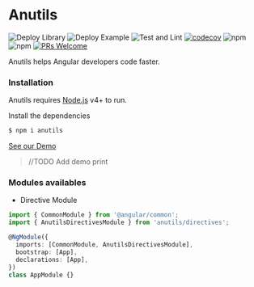 # Anutils

![Deploy Library](https://github.com/robertobdev/anutils/workflows/Deploy%20Library/badge.svg)
![Deploy Example](https://github.com/robertobdev/anutils/workflows/Deploy%20Example%20App/badge.svg)
![Test and Lint](https://github.com/robertobdev/anutils/workflows/Test%20and%20Lint/badge.svg)
[![codecov](https://codecov.io/gh/robertobdev/anutils/branch/main/graph/badge.svg?token=HJ95O258W5)](https://codecov.io/gh/robertobdev/anutils)
![npm](https://img.shields.io/npm/dw/anutils)
![npm](https://img.shields.io/npm/v/anutils)
[![PRs Welcome](https://img.shields.io/badge/PRs-welcome-brightgreen.svg?style=flat-square)](https://github.com/robertobdev/anutils/compare)

Anutils helps Angular developers code faster.

### Installation

Anutils requires [Node.js](https://nodejs.org/) v4+ to run.

Install the dependencies

```bash
$ npm i anutils
```

[See our Demo](https://robertobdev.github.io/anutils/)

> //TODO Add demo print

### Modules availables

- Directive Module

```typescript
import { CommonModule } from '@angular/common';
import { AnutilsDirectivesModule } from 'anutils/directives';

@NgModule({
  imports: [CommonModule, AnutilsDirectivesModule],
  bootstrap: [App],
  declarations: [App],
})
class AppModule {}
```
